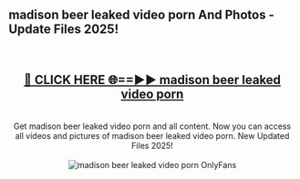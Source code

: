 <h2>madison beer leaked video porn And Photos - Update Files 2025!</h2>
<br>
<div align="center">
<h2><a href="https://betterlinks.top/A2PfLJ" rel="nofollow">🔴 CLICK HERE 🌐==►► madison beer leaked video porn</a></h2>
<br>
Get madison beer leaked video porn and all content. Now you can access all videos and pictures of madison beer leaked video porn. New Updated Files 2025!
<br>
<br>
<a href="https://betterlinks.top/A2PfLJ" rel="nofollow" data-target="animated-image.originalLink"><img src="https://i.imgur.com/dJHk4Zq.gif" alt="madison beer leaked video porn OnlyFans" style="max-width: 100%; display: inline-block;" data-target="animated-image.originalImage"></a>
</div>
<br>